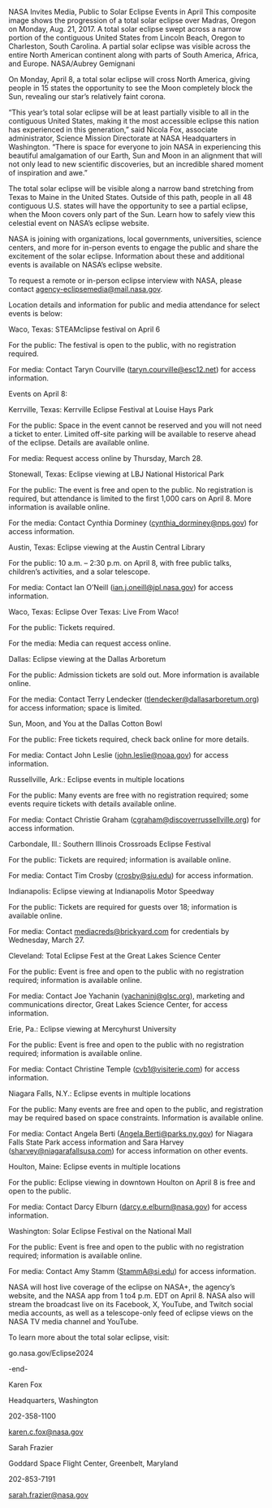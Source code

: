 NASA Invites Media, Public to Solar Eclipse Events in April 
 This composite image shows the progression of a total solar eclipse over Madras, Oregon on Monday, Aug. 21, 2017. A total solar eclipse swept across a narrow portion of the contiguous United States from Lincoln Beach, Oregon to Charleston, South Carolina. A partial solar eclipse was visible across the entire North American continent along with parts of South America, Africa, and Europe. NASA/Aubrey Gemignani

On Monday, April 8, a total solar eclipse will cross North America, giving people in 15 states the opportunity to see the Moon completely block the Sun, revealing our star’s relatively faint corona.

“This year’s total solar eclipse will be at least partially visible to all in the contiguous United States, making it the most accessible eclipse this nation has experienced in this generation,” said Nicola Fox, associate administrator, Science Mission Directorate at NASA Headquarters in Washington. “There is space for everyone to join NASA in experiencing this beautiful amalgamation of our Earth, Sun and Moon in an alignment that will not only lead to new scientific discoveries, but an incredible shared moment of inspiration and awe.”

The total solar eclipse will be visible along a narrow band stretching from Texas to Maine in the United States. Outside of this path, people in all 48 contiguous U.S. states will have the opportunity to see a partial eclipse, when the Moon covers only part of the Sun. Learn how to safely view this celestial event on NASA’s eclipse website.

NASA is joining with organizations, local governments, universities, science centers, and more for in-person events to engage the public and share the excitement of the solar eclipse. Information about these and additional events is available on NASA’s eclipse website.

To request a remote or in-person eclipse interview with NASA, please contact agency-eclipsemedia@mail.nasa.gov.

Location details and information for public and media attendance for select events is below:

Waco, Texas: STEAMclipse festival on April 6

For the public: The festival is open to the public, with no registration required.

For media: Contact Taryn Courville (taryn.courville@esc12.net) for access information.

Events on April 8:

Kerrville, Texas: Kerrville Eclipse Festival at Louise Hays Park

For the public: Space in the event cannot be reserved and you will not need a ticket to enter. Limited off-site parking will be available to reserve ahead of the eclipse. Details are available online.

For media: Request access online by Thursday, March 28.

Stonewall, Texas: Eclipse viewing at LBJ National Historical Park

For the public: The event is free and open to the public. No registration is required, but attendance is limited to the first 1,000 cars on April 8. More information is available online.

For the media: Contact Cynthia Dorminey (cynthia_dorminey@nps.gov) for access information.

Austin, Texas: Eclipse viewing at the Austin Central Library

For the public: 10 a.m. – 2:30 p.m. on April 8, with free public talks, children’s activities, and a solar telescope.

For media: Contact Ian O’Neill (ian.j.oneill@jpl.nasa.gov) for access information.

Waco, Texas: Eclipse Over Texas: Live From Waco!

For the public: Tickets required.

For the media: Media can request access online.

Dallas: Eclipse viewing at the Dallas Arboretum

For the public: Admission tickets are sold out. More information is available online.

For the media: Contact Terry Lendecker (tlendecker@dallasarboretum.org) for access information; space is limited.

Sun, Moon, and You at the Dallas Cotton Bowl

For the public: Free tickets required, check back online for more details.

For media: Contact John Leslie (john.leslie@noaa.gov) for access information.

Russellville, Ark.: Eclipse events in multiple locations

For the public: Many events are free with no registration required; some events require tickets with details available online.

For media: Contact Christie Graham (cgraham@discoverrussellville.org) for access information.

Carbondale, Ill.: Southern Illinois Crossroads Eclipse Festival

For the public: Tickets are required; information is available online.

For media: Contact Tim Crosby (crosby@siu.edu) for access information.

Indianapolis: Eclipse viewing at Indianapolis Motor Speedway

For the public: Tickets are required for guests over 18; information is available online.

For media: Contact mediacreds@brickyard.com for credentials by Wednesday, March 27.

Cleveland: Total Eclipse Fest at the Great Lakes Science Center

For the public: Event is free and open to the public with no registration required; information is available online.

For media: Contact Joe Yachanin (yachaninj@glsc.org), marketing and communications director, Great Lakes Science Center, for access information.

Erie, Pa.: Eclipse viewing at Mercyhurst University

For the public: Event is free and open to the public with no registration required; information is available online.

For media: Contact Christine Temple (cvb1@visiterie.com) for access information.

Niagara Falls, N.Y.: Eclipse events in multiple locations

For the public: Many events are free and open to the public, and registration may be required based on space constraints. Information is available online.

For media: Contact Angela Berti (Angela.Berti@parks.ny.gov) for Niagara Falls State Park access information and Sara Harvey (sharvey@niagarafallsusa.com) for access information on other events.

Houlton, Maine: Eclipse events in multiple locations

For the public: Eclipse viewing in downtown Houlton on April 8 is free and open to the public.

For media: Contact Darcy Elburn (darcy.e.elburn@nasa.gov) for access information.

Washington: Solar Eclipse Festival on the National Mall

For the public: Event is free and open to the public with no registration required; information is available online.

For media: Contact Amy Stamm (StammA@si.edu) for access information.

NASA will host live coverage of the eclipse on NASA+, the agency’s website, and the NASA app from 1 to4 p.m. EDT on April 8. NASA also will stream the broadcast live on its Facebook, X, YouTube, and Twitch social media accounts, as well as a telescope-only feed of eclipse views on the NASA TV media channel and YouTube.

To learn more about the total solar eclipse, visit:

go.nasa.gov/Eclipse2024

-end-

Karen Fox

Headquarters, Washington

202-358-1100

karen.c.fox@nasa.gov

Sarah Frazier

Goddard Space Flight Center, Greenbelt, Maryland

202-853-7191

sarah.frazier@nasa.gov